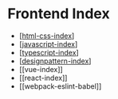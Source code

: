 # Frontend Index

- [[html-css-index]]
- [[javascript-index]]
- [[typescript-index]]
- [[designpattern-index]]
- [[vue-index]]
- [[react-index]]
- [[webpack-eslint-babel]]

[//begin]: # "Autogenerated link references for markdown compatibility"
[html-css-index]: html-css-index "Html&css Index"
[javascript-index]: javascript/javascript-index "Javascript Index"
[typescript-index]: typescript-index "Typescript Index"
[designpattern-index]: designpattern-index "Designpattern Index"
[//end]: # "Autogenerated link references"
